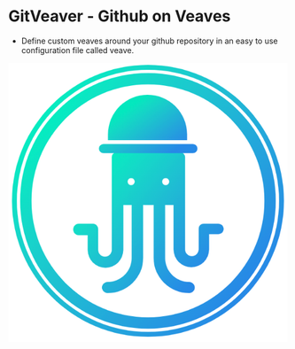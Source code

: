 # GitVeaver - Github on Veaves

- Define custom veaves around your github repository in an easy to use configuration file called veave.

![GitVeaver](assets/logo.png?raw=true "GitVeaver")
